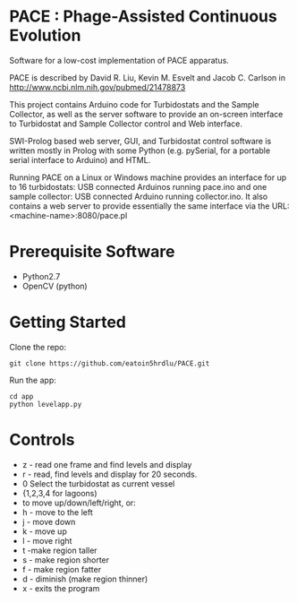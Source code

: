 PACE :  Phage-Assisted Continuous Evolution
====
Software for a low-cost implementation of  PACE apparatus.

PACE is described by David R. Liu, Kevin M. Esvelt and Jacob C. Carlson
in    http://www.ncbi.nlm.nih.gov/pubmed/21478873

This project contains Arduino code for Turbidostats and the Sample Collector,
as well as the server software to provide an on-screen interface to Turbidostat
and Sample Collector control and Web interface.

SWI-Prolog based web server, GUI, and Turbidostat control software
is written mostly in Prolog with some Python (e.g. pySerial, for a 
portable serial interface to Arduino) and HTML.

Running PACE on a Linux or Windows machine provides an interface
for up to 16 turbidostats: USB connected Arduinos running pace.ino
and one sample collector: USB connected Arduino running collector.ino.
It also contains a web server to provide essentially the same
interface via the URL:  &lt;machine-name&gt;:8080/pace.pl

Prerequisite Software
====
- Python2.7
- OpenCV (python)

Getting Started
====
Clone the repo:

    git clone https://github.com/eatoin5hrdlu/PACE.git

Run the app:

    cd app
    python levelapp.py

Controls
====
* z  - read one frame and find levels and display
* r - read, find levels and display for 20 seconds.
* 0<nl>   Select the turbidostat as current vessel
* {1,2,3,4 for lagoons)
* <arrow keys> to move up/down/left/right, or:
* h  - move to the left
* j  - move down
* k  - move up
* l  - move right
* t -make region taller
* s - make region shorter
* f - make region fatter
* d - diminish (make region thinner)
* x - exits the program